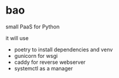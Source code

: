 # bao

small PaaS for Python

it will use
- poetry to install dependencies and venv
- gunicorn for wsgi
- caddy for reverse webserver
- systemctl as a manager
